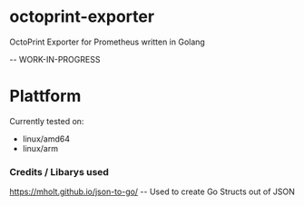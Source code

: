 # octoprint-exporter
OctoPrint Exporter for Prometheus written in Golang

-- WORK-IN-PROGRESS

# Plattform 
Currently tested on:
- linux/amd64
- linux/arm

### Credits / Libarys used
https://mholt.github.io/json-to-go/     -- Used to create Go Structs out of JSON